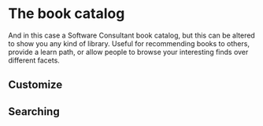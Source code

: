 # The book catalog

And in this case a Software Consultant book catalog, but this can be altered to show you any kind of library. 
Useful for recommending books to others, provide a learn path, or allow people to browse your interesting finds over different facets.

## Customize

## Searching

## 